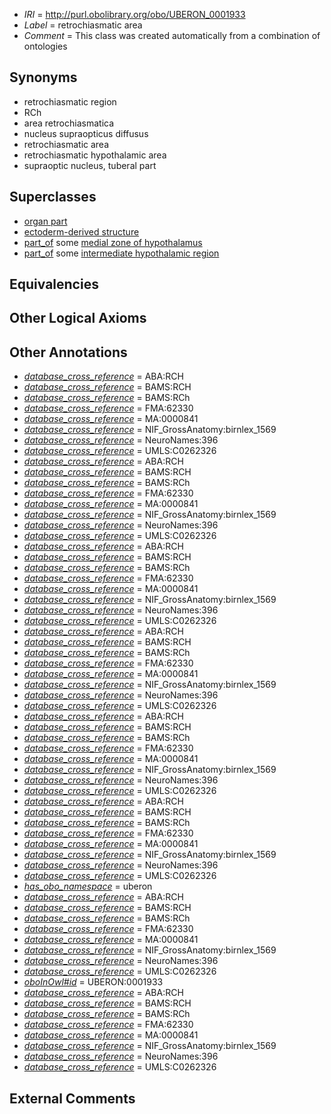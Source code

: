  * *IRI* = http://purl.obolibrary.org/obo/UBERON_0001933
 * *Label* = retrochiasmatic area
 * *Comment* = This class was created automatically from a combination of ontologies

## Synonyms

 * retrochiasmatic region
 * RCh
 * area retrochiasmatica
 * nucleus supraopticus diffusus
 * retrochiasmatic area
 * retrochiasmatic hypothalamic area
 * supraoptic nucleus, tuberal part

## Superclasses

 * [organ part](../../UBERON/64/UBERON_0000064.md)
 * [ectoderm-derived structure](../../UBERON/21/UBERON_0004121.md)
 * [part_of](../../BFO/50/BFO_0000050.md) some [medial zone of hypothalamus](../../UBERON/72/UBERON_0002272.md)
 * [part_of](../../BFO/50/BFO_0000050.md) some [intermediate hypothalamic region](../../UBERON/55/UBERON_0002555.md)

## Equivalencies


## Other Logical Axioms


## Other Annotations

 * *[database_cross_reference](../../ef/oboInOwl#hasDbXref.md)* = ABA:RCH
 * *[database_cross_reference](../../ef/oboInOwl#hasDbXref.md)* = BAMS:RCH
 * *[database_cross_reference](../../ef/oboInOwl#hasDbXref.md)* = BAMS:RCh
 * *[database_cross_reference](../../ef/oboInOwl#hasDbXref.md)* = FMA:62330
 * *[database_cross_reference](../../ef/oboInOwl#hasDbXref.md)* = MA:0000841
 * *[database_cross_reference](../../ef/oboInOwl#hasDbXref.md)* = NIF_GrossAnatomy:birnlex_1569
 * *[database_cross_reference](../../ef/oboInOwl#hasDbXref.md)* = NeuroNames:396
 * *[database_cross_reference](../../ef/oboInOwl#hasDbXref.md)* = UMLS:C0262326
 * *[database_cross_reference](../../ef/oboInOwl#hasDbXref.md)* = ABA:RCH
 * *[database_cross_reference](../../ef/oboInOwl#hasDbXref.md)* = BAMS:RCH
 * *[database_cross_reference](../../ef/oboInOwl#hasDbXref.md)* = BAMS:RCh
 * *[database_cross_reference](../../ef/oboInOwl#hasDbXref.md)* = FMA:62330
 * *[database_cross_reference](../../ef/oboInOwl#hasDbXref.md)* = MA:0000841
 * *[database_cross_reference](../../ef/oboInOwl#hasDbXref.md)* = NIF_GrossAnatomy:birnlex_1569
 * *[database_cross_reference](../../ef/oboInOwl#hasDbXref.md)* = NeuroNames:396
 * *[database_cross_reference](../../ef/oboInOwl#hasDbXref.md)* = UMLS:C0262326
 * *[database_cross_reference](../../ef/oboInOwl#hasDbXref.md)* = ABA:RCH
 * *[database_cross_reference](../../ef/oboInOwl#hasDbXref.md)* = BAMS:RCH
 * *[database_cross_reference](../../ef/oboInOwl#hasDbXref.md)* = BAMS:RCh
 * *[database_cross_reference](../../ef/oboInOwl#hasDbXref.md)* = FMA:62330
 * *[database_cross_reference](../../ef/oboInOwl#hasDbXref.md)* = MA:0000841
 * *[database_cross_reference](../../ef/oboInOwl#hasDbXref.md)* = NIF_GrossAnatomy:birnlex_1569
 * *[database_cross_reference](../../ef/oboInOwl#hasDbXref.md)* = NeuroNames:396
 * *[database_cross_reference](../../ef/oboInOwl#hasDbXref.md)* = UMLS:C0262326
 * *[database_cross_reference](../../ef/oboInOwl#hasDbXref.md)* = ABA:RCH
 * *[database_cross_reference](../../ef/oboInOwl#hasDbXref.md)* = BAMS:RCH
 * *[database_cross_reference](../../ef/oboInOwl#hasDbXref.md)* = BAMS:RCh
 * *[database_cross_reference](../../ef/oboInOwl#hasDbXref.md)* = FMA:62330
 * *[database_cross_reference](../../ef/oboInOwl#hasDbXref.md)* = MA:0000841
 * *[database_cross_reference](../../ef/oboInOwl#hasDbXref.md)* = NIF_GrossAnatomy:birnlex_1569
 * *[database_cross_reference](../../ef/oboInOwl#hasDbXref.md)* = NeuroNames:396
 * *[database_cross_reference](../../ef/oboInOwl#hasDbXref.md)* = UMLS:C0262326
 * *[database_cross_reference](../../ef/oboInOwl#hasDbXref.md)* = ABA:RCH
 * *[database_cross_reference](../../ef/oboInOwl#hasDbXref.md)* = BAMS:RCH
 * *[database_cross_reference](../../ef/oboInOwl#hasDbXref.md)* = BAMS:RCh
 * *[database_cross_reference](../../ef/oboInOwl#hasDbXref.md)* = FMA:62330
 * *[database_cross_reference](../../ef/oboInOwl#hasDbXref.md)* = MA:0000841
 * *[database_cross_reference](../../ef/oboInOwl#hasDbXref.md)* = NIF_GrossAnatomy:birnlex_1569
 * *[database_cross_reference](../../ef/oboInOwl#hasDbXref.md)* = NeuroNames:396
 * *[database_cross_reference](../../ef/oboInOwl#hasDbXref.md)* = UMLS:C0262326
 * *[database_cross_reference](../../ef/oboInOwl#hasDbXref.md)* = ABA:RCH
 * *[database_cross_reference](../../ef/oboInOwl#hasDbXref.md)* = BAMS:RCH
 * *[database_cross_reference](../../ef/oboInOwl#hasDbXref.md)* = BAMS:RCh
 * *[database_cross_reference](../../ef/oboInOwl#hasDbXref.md)* = FMA:62330
 * *[database_cross_reference](../../ef/oboInOwl#hasDbXref.md)* = MA:0000841
 * *[database_cross_reference](../../ef/oboInOwl#hasDbXref.md)* = NIF_GrossAnatomy:birnlex_1569
 * *[database_cross_reference](../../ef/oboInOwl#hasDbXref.md)* = NeuroNames:396
 * *[database_cross_reference](../../ef/oboInOwl#hasDbXref.md)* = UMLS:C0262326
 * *[has_obo_namespace](../../ce/oboInOwl#hasOBONamespace.md)* = uberon
 * *[database_cross_reference](../../ef/oboInOwl#hasDbXref.md)* = ABA:RCH
 * *[database_cross_reference](../../ef/oboInOwl#hasDbXref.md)* = BAMS:RCH
 * *[database_cross_reference](../../ef/oboInOwl#hasDbXref.md)* = BAMS:RCh
 * *[database_cross_reference](../../ef/oboInOwl#hasDbXref.md)* = FMA:62330
 * *[database_cross_reference](../../ef/oboInOwl#hasDbXref.md)* = MA:0000841
 * *[database_cross_reference](../../ef/oboInOwl#hasDbXref.md)* = NIF_GrossAnatomy:birnlex_1569
 * *[database_cross_reference](../../ef/oboInOwl#hasDbXref.md)* = NeuroNames:396
 * *[database_cross_reference](../../ef/oboInOwl#hasDbXref.md)* = UMLS:C0262326
 * *[oboInOwl#id](../../id/oboInOwl#id.md)* = UBERON:0001933
 * *[database_cross_reference](../../ef/oboInOwl#hasDbXref.md)* = ABA:RCH
 * *[database_cross_reference](../../ef/oboInOwl#hasDbXref.md)* = BAMS:RCH
 * *[database_cross_reference](../../ef/oboInOwl#hasDbXref.md)* = BAMS:RCh
 * *[database_cross_reference](../../ef/oboInOwl#hasDbXref.md)* = FMA:62330
 * *[database_cross_reference](../../ef/oboInOwl#hasDbXref.md)* = MA:0000841
 * *[database_cross_reference](../../ef/oboInOwl#hasDbXref.md)* = NIF_GrossAnatomy:birnlex_1569
 * *[database_cross_reference](../../ef/oboInOwl#hasDbXref.md)* = NeuroNames:396
 * *[database_cross_reference](../../ef/oboInOwl#hasDbXref.md)* = UMLS:C0262326

## External Comments

